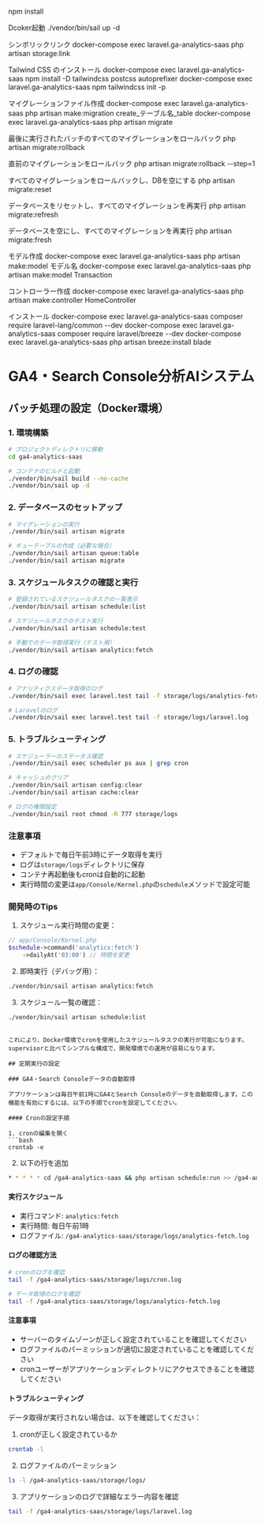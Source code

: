 npm install


Dcoker起動
./vendor/bin/sail up -d

シンボリックリンク
docker-compose exec laravel.ga-analytics-saas php artisan storage:link

Tailwind CSS のインストール
docker-compose exec laravel.ga-analytics-saas npm install -D tailwindcss postcss autoprefixer
docker-compose exec laravel.ga-analytics-saas npm tailwindcss init -p

マイグレーションファイル作成
docker-compose exec laravel.ga-analytics-saas php artisan make:migration create_テーブル名_table
docker-compose exec laravel.ga-analytics-saas php artisan migrate

最後に実行されたバッチのすべてのマイグレーションをロールバック
php artisan migrate:rollback

直前のマイグレーションをロールバック
php artisan migrate:rollback --step=1

すべてのマイグレーションをロールバックし、DBを空にする
php artisan migrate:reset

データベースをリセットし、すべてのマイグレーションを再実行
php artisan migrate:refresh

データベースを空にし、すべてのマイグレーションを再実行
php artisan migrate:fresh

モデル作成
docker-compose exec laravel.ga-analytics-saas php artisan make:model モデル名
docker-compose exec laravel.ga-analytics-saas php artisan make:model Transaction

コントローラー作成
docker-compose exec laravel.ga-analytics-saas php artisan make:controller HomeController

インストール
docker-compose exec laravel.ga-analytics-saas composer require laravel-lang/common --dev
docker-compose exec laravel.ga-analytics-saas composer require laravel/breeze --dev
docker-compose exec laravel.ga-analytics-saas php artisan breeze:install blade


# GA4・Search Console分析AIシステム

## バッチ処理の設定（Docker環境）

### 1. 環境構築

```bash
# プロジェクトディレクトリに移動
cd ga4-analytics-saas

# コンテナのビルドと起動
./vendor/bin/sail build --no-cache
./vendor/bin/sail up -d
```

### 2. データベースのセットアップ

```bash
# マイグレーションの実行
./vendor/bin/sail artisan migrate

# キューテーブルの作成（必要な場合）
./vendor/bin/sail artisan queue:table
./vendor/bin/sail artisan migrate
```

### 3. スケジュールタスクの確認と実行

```bash
# 登録されているスケジュールタスクの一覧表示
./vendor/bin/sail artisan schedule:list

# スケジュールタスクのテスト実行
./vendor/bin/sail artisan schedule:test

# 手動でのデータ取得実行（テスト用）
./vendor/bin/sail artisan analytics:fetch
```

### 4. ログの確認

```bash
# アナリティクスデータ取得のログ
./vendor/bin/sail exec laravel.test tail -f storage/logs/analytics-fetch.log

# Laravelのログ
./vendor/bin/sail exec laravel.test tail -f storage/logs/laravel.log
```

### 5. トラブルシューティング

```bash
# スケジューラーのステータス確認
./vendor/bin/sail exec scheduler ps aux | grep cron

# キャッシュのクリア
./vendor/bin/sail artisan config:clear
./vendor/bin/sail artisan cache:clear

# ログの権限設定
./vendor/bin/sail root chmod -R 777 storage/logs
```

### 注意事項

- デフォルトで毎日午前3時にデータ取得を実行
- ログは`storage/logs`ディレクトリに保存
- コンテナ再起動後もcronは自動的に起動
- 実行時間の変更は`app/Console/Kernel.php`の`schedule`メソッドで設定可能

### 開発時のTips

1. スケジュール実行時間の変更：
```php
// app/Console/Kernel.php
$schedule->command('analytics:fetch')
    ->dailyAt('03:00') // 時間を変更
```

2. 即時実行（デバッグ用）：
```bash
./vendor/bin/sail artisan analytics:fetch
```

3. スケジュール一覧の確認：
```bash
./vendor/bin/sail artisan schedule:list
```
```

これにより、Docker環境でcronを使用したスケジュールタスクの実行が可能になります。supervisorと比べてシンプルな構成で、開発環境での運用が容易になります。

## 定期実行の設定

### GA4・Search Consoleデータの自動取得

アプリケーションは毎日午前1時にGA4とSearch Consoleのデータを自動取得します。この機能を有効にするには、以下の手順でcronを設定してください。

#### Cronの設定手順

1. cronの編集を開く
```bash
crontab -e
```

2. 以下の行を追加
```bash
* * * * * cd /ga4-analytics-saas && php artisan schedule:run >> /ga4-analytics-saas/storage/logs/cron.log 2>&1
```

#### 実行スケジュール

- 実行コマンド: `analytics:fetch`
- 実行時間: 毎日午前1時
- ログファイル: `/ga4-analytics-saas/storage/logs/analytics-fetch.log`

#### ログの確認方法

```bash
# cronのログを確認
tail -f /ga4-analytics-saas/storage/logs/cron.log

# データ取得のログを確認
tail -f /ga4-analytics-saas/storage/logs/analytics-fetch.log
```

#### 注意事項

- サーバーのタイムゾーンが正しく設定されていることを確認してください
- ログファイルのパーミッションが適切に設定されていることを確認してください
- cronユーザーがアプリケーションディレクトリにアクセスできることを確認してください

#### トラブルシューティング

データ取得が実行されない場合は、以下を確認してください：

1. cronが正しく設定されているか
```bash
crontab -l
```

2. ログファイルのパーミッション
```bash
ls -l /ga4-analytics-saas/storage/logs/
```

3. アプリケーションのログで詳細なエラー内容を確認
```bash
tail -f /ga4-analytics-saas/storage/logs/laravel.log
```
